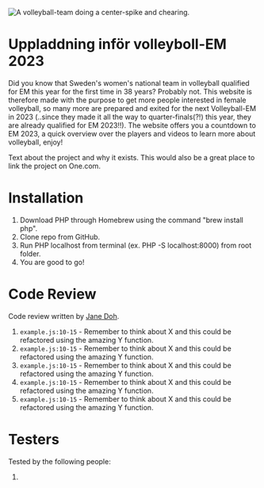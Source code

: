 ![A volleyball-team doing a center-spike and chearing.](https://media.giphy.com/media/ZauHdkNVXUXeaPpCnQ/giphy.gif)

# Uppladdning inför volleyboll-EM 2023

Did you know that Sweden's women's national team in volleyball qualified for EM this year for the first time in 38 years? Probably not. This website is therefore made with the purpose to get more people interested in female volleyball, so many more are prepared and exited for the next Volleyball-EM in 2023 (..since they made it all the way to quarter-finals(?!) this year, they are already qualified for EM 2023!!). The website offers you a countdown to EM 2023, a quick overview over the players and videos to learn more about volleyball, enjoy! 


Text about the project and why it exists. This would also be a great place to link the project on One.com.

# Installation

1. Download PHP through Homebrew using the command "brew install php".
2. Clone repo from GitHub.
3. Run PHP localhost from terminal (ex. PHP -S localhost:8000) from root folder.
4. You are good to go!

# Code Review

Code review written by [Jane Doh](https://github.com/username).

1. `example.js:10-15` - Remember to think about X and this could be refactored using the amazing Y function.
2. `example.js:10-15` - Remember to think about X and this could be refactored using the amazing Y function.
3. `example.js:10-15` - Remember to think about X and this could be refactored using the amazing Y function.
4. `example.js:10-15` - Remember to think about X and this could be refactored using the amazing Y function.
5. `example.js:10-15` - Remember to think about X and this could be refactored using the amazing Y function.

# Testers

Tested by the following people:

1. 

